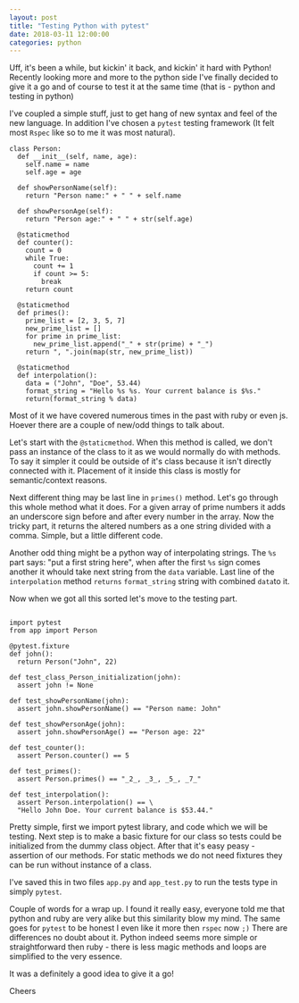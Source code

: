 ```yaml
---
layout: post
title: "Testing Python with pytest"
date: 2018-03-11 12:00:00
categories: python
---
```


Uff, it's been a while, but kickin' it back, and kickin' it hard
with Python! Recently looking more and more to the python side
I've finally decided to give it a go and of course to test it at
the same time (that is - python and testing in python)

I've coupled a simple stuff, just to get hang of new syntax and
feel of the new language. In addition I've chosen a `pytest`
testing framework (It felt most `Rspec` like so to me it was
most natural).

```
class Person:
  def __init__(self, name, age):
    self.name = name
    self.age = age

  def showPersonName(self):
    return "Person name:" + " " + self.name

  def showPersonAge(self):
    return "Person age:" + " " + str(self.age)

  @staticmethod
  def counter():
    count = 0
    while True:
      count += 1
      if count >= 5:
        break
    return count

  @staticmethod
  def primes():
    prime_list = [2, 3, 5, 7]
    new_prime_list = []
    for prime in prime_list:
      new_prime_list.append("_" + str(prime) + "_")
    return ", ".join(map(str, new_prime_list))

  @staticmethod
  def interpolation():
    data = ("John", "Doe", 53.44)
    format_string = "Hello %s %s. Your current balance is $%s."
    return(format_string % data)
```

Most of it we have covered numerous times in the past with ruby
or even js. Hoever there are a couple of new/odd things to talk
about.

Let's start with the `@staticmethod`. When this method is called,
we don't pass an instance of the class to it as we  would normally
do with methods. To say it simpler it could be outside of it's
class because it isn't directly connected with it. Placement of
it inside this class is mostly for semantic/context reasons.

Next different thing may be last line in `primes()` method.
Let's go through this whole method what it does.
For a given array of prime numbers it adds an underscore sign
before and after every number in the array. Now the tricky part,
it returns the altered numbers as a one string divided with a comma.
Simple, but a little different code.

Another odd thing might be a python way of interpolating strings.
The `%s` part says: "put a first string here", when after the first
`%s` sign comes another it whould take next string from the `data`
variable. Last line of the `interpolation` method `returns`
`format_string` string with combined `data`to it.

Now when we got all this sorted let's move to the testing part.

```

import pytest
from app import Person

@pytest.fixture
def john():
  return Person("John", 22)

def test_class_Person_initialization(john):
  assert john != None

def test_showPersonName(john):
  assert john.showPersonName() == "Person name: John"

def test_showPersonAge(john):
  assert john.showPersonAge() == "Person age: 22"

def test_counter():
  assert Person.counter() == 5

def test_primes():
  assert Person.primes() == "_2_, _3_, _5_, _7_"

def test_interpolation():
  assert Person.interpolation() == \
  "Hello John Doe. Your current balance is $53.44."

```

Pretty simple, first we import pytest library, and code which
we will be testing.
Next step is to make a basic fixture for our class so
tests could be initialized from the dummy class object.
After that it's easy peasy - assertion of our methods.
For static methods we do not need fixtures they can be run
without instance of a class.

I've saved this in two files `app.py` and `app_test.py` to run
the tests type in simply `pytest`.

Couple of words for a wrap up.
I found it really easy, everyone told me that python and ruby
are very alike but this similarity blow my mind. The same goes for
`pytest` to be honest I even like it more then `rspec` now `;)`
There are differences no doubt about it. Python indeed seems more
simple or straightforward then ruby - there is less magic methods
and loops are simplified to the very essence.


It was a definitely a good idea to give it a go!


Cheers
